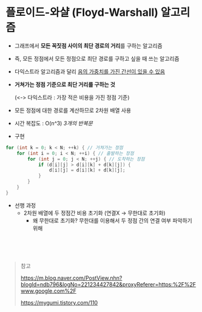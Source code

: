 # 플로이드-와샬 (Floyd-Warshall) 알고리즘

- 그래프에서 **모든 꼭짓점 사이의 최단 경로의 거리**를 구하는 알고리즘

- 즉, 모든 정점에서 모든 정점으로 최단 경로를 구하고 싶을 때 쓰는 알고리즘

- 다익스트라 알고리즘과 달리 <u>음의 가중치를 가진 간선이 있을 수 있음</u>

- **거쳐가는 정점 기준으로 최단 거리를 구하는 것**

  (<-> 다익스트라 : 가장 적은 비용을 가진 정점 기준)

- 모든 정점에 대한 경로를 계산하므로 2차원 배열 사용
- 시간 복잡도 : O(n^3) *3개의 반복문*

- 구현

```java
for (int k = 0; k < N; ++k) { // 거쳐가는 정점 
    for (int i = 0; i < N; ++i) { // 출발하는 정점
        for (int j = 0; j < N; ++j) { // 도착하는 정점
            if (d[i][j] > d[i][k] + d[k][j]) {
                d[i][j] = d[i][k] + d[k][j];
            }
        }
    }
}
```

- 선행 과정
  - 2차원 배열에 두 정점간 비용 초기화 (연결X -> 무한대로 초기화)
    - 왜 무한대로 초기화? 무한대를 이용해서 두 정점 간의 연결 여부 파악하기 위해





<br/>

<br/>

<br/>

> 참고
>
> https://m.blog.naver.com/PostView.nhn?blogId=ndb796&logNo=221234427842&proxyReferer=https:%2F%2Fwww.google.com%2F
>
> https://mygumi.tistory.com/110

